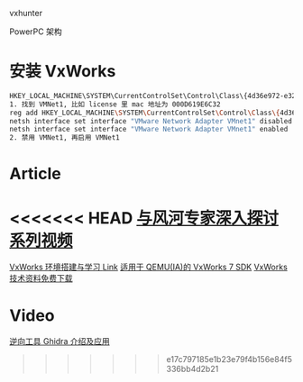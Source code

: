 vxhunter

PowerPC 架构

# 安装 VxWorks

```sh
HKEY_LOCAL_MACHINE\SYSTEM\CurrentControlSet\Control\Class\{4d36e972-e325-11ce-bfc1-08002be10318}\
1. 找到 VMNet1, 比如 license 里 mac 地址为 000D619E6C32
reg add HKEY_LOCAL_MACHINE\SYSTEM\CurrentControlSet\Control\Class\{4d36e972-e325-11ce-bfc1-08002be10318}\0005 /v NetworkAddress  /t reg_sz /d 000D619E6C32
netsh interface set interface "VMware Network Adapter VMnet1" disabled
netsh interface set interface "VMware Network Adapter VMnet1" enabled
2. 禁用 VMNet1, 再启用 VMNet1
```

# Article
<<<<<<< HEAD
[与风河专家深入探讨系列视频](https://www.eefocus.com/course/1073684.html)
=======

[VxWorks 环境搭建与学习 ](https://www.cnblogs.com/yokan/p/16482063.html) [Link](https://pan.baidu.com/s/1sUF2I_DBHs-86IUJ4Ykn2Q#t7sj)
[适用于 QEMU(IA)的 VxWorks 7 SDK](https://www.vxworks7.com/post/bsp/qemu-ia-vxworks-7-sdk.html)
[VxWorks 技术资料免费下载](https://www.vxworks7.com/post/vxworks/free-vxworks-technical-resouce.html)

# Video

[逆向工具 Ghidra 介绍及应用](https://live.freebuf.com/live/719e1138a016a5bffbfe0daeb4533b4f/s_710)
>>>>>>> e17c797185e1b23e79f4b156e84f5336bb4d2b21
